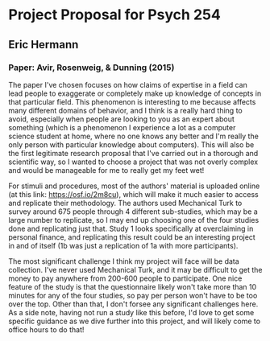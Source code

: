 # Project Proposal for Psych 254
## Eric Hermann
### Paper: Avir, Rosenweig, & Dunning (2015)

The paper I've chosen focuses on how claims of expertise in a field can lead people to exaggerate or completely make up knowledge of concepts in that particular field. This phenomenon is interesting to me because affects many different domains of behavior, and I think is a really hard thing to avoid, especially when people are looking to you as an expert about something (which is a phenomenon I experience a lot as a computer science student at home, where no one knows any better and I'm really the only person with particular knowledge about computers). This will also be the first legitimate research proposal that I've carried out in a thorough and scientific way, so I wanted to choose a project that was not overly complex and would be manageable for me to really get my feet wet!

For stimuli and procedures, most of the authors' material is uploaded online (at this link: https://osf.io/2m8cu), which will make it much easier to access and replicate their methodology. The authors used Mechanical Turk to survey around 675 people through 4 different sub-studies, which may be a large number to replicate, so I may end up choosing one of the four studies done and replicating just that. Study 1 looks specifically at overclaiming in personal finance, and replicating this result could be an interesting project in and of itself (1b was just a replication of 1a with more participants).

The most significant challenge I think my project will face will be data collection. I've never used Mechanical Turk, and it may be difficult to get the money to pay anywhere from 200-600 people to participate. One nice feature of the study is that the questionnaire likely won't take more than 10 minutes for any of the four studies, so pay per person won't have to be too over the top. Other than that, I don't forsee any significant challenges here. As a side note, having not run a study like this before, I'd love to get some specific guidance as we dive further into this project, and will likely come to office hours to do that!
